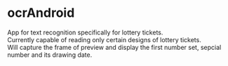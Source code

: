 # ocrAndroid
App for text recognition specifically for lottery tickets.  
Currently capable of reading only certain designs of lottery tickets.  
Will capture the frame of preview and display the first number set, sepcial number and its drawing date.  
